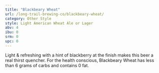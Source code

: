 ```yaml
---
title: "Blackbeary Wheat"
url: /long-trail-brewing-co/blackbeary-wheat/
category: Other Style
style: Light American Wheat Ale or Lager
abv: 4
ibu: 0
srm: 0
upc: 0
---
```

Light & refreshing with a hint of blackberry at the finish makes this beer a real thirst quencher. For the health conscious, Blackbeary Wheat has less than 6 grams of carbs and contains 0 fat.
